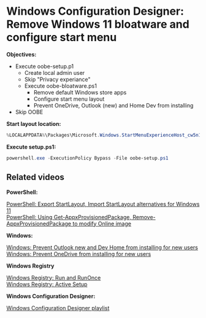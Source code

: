 # Windows Configuration Designer: Remove Windows 11 bloatware and configure start menu

<b>Objectives:</b>

* Execute oobe-setup.p1
    * Create local admin user
    * Skip "Privacy experiance"
    * Execute oobe-bloatware.ps1
        * Remove default Windows store apps
        * Configure start menu layout
        * Prevent OneDrive, Outlook (new) and Home Dev from installing
* Skip OOBE


<b>Start layout location:</b>

```powershell
%LOCALAPPDATA%\Packages\Microsoft.Windows.StartMenuExperienceHost_cw5n1h2txyewy\LocalState\
```

<b>Execute setup.ps1:</b>

```powershell
powershell.exe -ExecutionPolicy Bypass -File oobe-setup.ps1
```

## Related videos

<b>PowerShell:</b>

[PowerShell: Export StartLayout, Import StartLayout alternatives for Windows 11](https://youtu.be/j-8FmXk8ssg) <br />
[PowerShell: Using Get-AppxProvisionedPackage, Remove-AppxProvisionedPackage to modify Online image](https://youtu.be/SevFgIkzAKk) <br />

<b>Windows:</b>

[Windows: Prevent Outlook new and Dev Home from installing for new users](https://youtu.be/zkN0DyI9mLI) <br />
[Windows: Prevent OneDrive from installing for new users](https://youtu.be/-u2MbM-ROto) <br />

<b>Windows Registry</b>

[Windows Registry: Run and RunOnce](https://youtu.be/zgFzCq5uEPw) <br />
[Windows Registry: Active Setup](https://youtu.be/HrVJ7wdvfmo)

<b>Windows Configuration Designer:</b>

[Windows Configuration Designer playlist](https://www.youtube.com/playlist?list=PLVncjTDMNQ4SAh9zjdreUBYSzSf7L5IX2)
